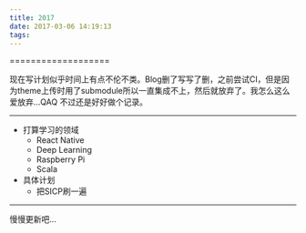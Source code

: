 ```yaml
---
title: 2017
date: 2017-03-06 14:19:13
tags: 
---
```


===================

现在写计划似乎时间上有点不伦不类。Blog删了写写了删，之前尝试CI，但是因为theme上传时用了submodule所以一直集成不上，然后就放弃了。我怎么这么爱放弃...QAQ
不过还是好好做个记录。

----------

- 打算学习的领域
  - React Native
  - Deep Learning
  - Raspberry Pi
  - Scala
- 具体计划
  - 把SICP刷一遍



-----------

慢慢更新吧...
